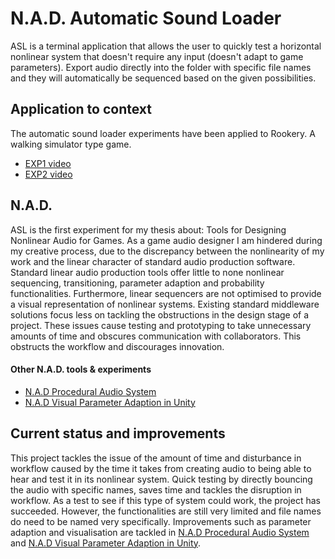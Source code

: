# N.A.D. Automatic Sound Loader
ASL is a terminal application that allows the user to quickly test a horizontal nonlinear system that doesn't require any input (doesn't adapt to game parameters). Export audio directly into the folder with specific file names and they will automatically be sequenced based on the given possibilities.

## Application to context
The automatic sound loader experiments have been applied to Rookery. A walking simulator type game.
- [EXP1 video](https://streamable.com/wmomb)
- [EXP2 video](https://streamable.com/reu4v)

## N.A.D.
ASL is the first experiment for my thesis about: Tools for Designing Nonlinear Audio for Games. As a game audio designer I am hindered during my creative process, due to the discrepancy between the nonlinearity of my work and the linear character of standard audio production software. Standard linear audio production tools offer little to none nonlinear sequencing, transitioning, parameter adaption and probability functionalities. Furthermore, linear sequencers are not optimised to provide a visual representation of nonlinear systems. Existing standard middleware solutions focus less on tackling the obstructions in the design stage of a project. These issues cause testing and prototyping to take unnecessary amounts of time and obscures communication with collaborators. This obstructs the workflow and discourages innovation. 

#### Other N.A.D. tools & experiments
- [N.A.D Procedural Audio System](https://github.com/StijndeK/N.A.D.ProceduralAudioSystem)
- [N.A.D Visual Parameter Adaption in Unity](https://github.com/StijndeK/N.A.D.VisualParameterAdaption)

## Current status and improvements
This project tackles the issue of the amount of time and disturbance in workflow caused by the time it takes from creating audio to being able to hear and test it in its nonlinear system. Quick testing by directly bouncing the audio with specific names, saves time and tackles the disruption in workflow. As a test to see if this type of system could work, the project has succeeded. However, the functionalities are still very limited and file names do need to be named very specifically. Improvements such as parameter adaption and visualisation are tackled in [N.A.D Procedural Audio System](https://github.com/StijndeK/N.A.D.ProceduralAudioSystem) and [N.A.D Visual Parameter Adaption in Unity](https://github.com/StijndeK/N.A.D.VisualParameterAdaption).
